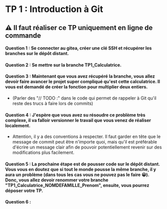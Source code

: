 # TP 1 : Introduction à Git 
## ⚠️ Il faut réaliser ce TP uniquement en ligne de commande

#### Question 1 : Se connecter au gitea, créer une clé SSH et récupérer les branches sur le dépôt distant.

#### Question 2 : Se mettre sur la branche TP1_Calculatrice.

#### Question 3 : Maintenant que vous avez récupéré la branche, vous allez devoir faire avancer le projet super compliqué qu'est cette calculatrice. Il vous est demandé de créer la fonction pour multiplier deux entiers.

* (Parler des "// TODO :" dans le code qui permet de rappeler à Git qu'il reste des trucs à faire lors de commits) 

#### Question 4 : J'espère que vous avez su résoudre ce problème très complexe, il va falloir versionner le travail que vous venez de réaliser localement.
* Attention, il y a des conventions à respecter. Il faut garder en tête que le message de commit peut être n'importe quoi, mais qu'il est préférable d'écrire un message clair afin de pouvoir potentiellement revenir sur des modifications plus facilement.
#### Question 5 : La prochaine étape est de pousser code sur le dépôt distant. Vous vous en doutez que si tout le monde pousse la même branche, il y aura un problème (dans tous les cas vous ne pouvez pas le faire 😀). Donc, vous allez devoir renommer votre branche "TP1_Calculatrice_NOMDEFAMILLE_Prenom", ensuite, vous pourrez déposer votre TP.

#### Question 6 : 